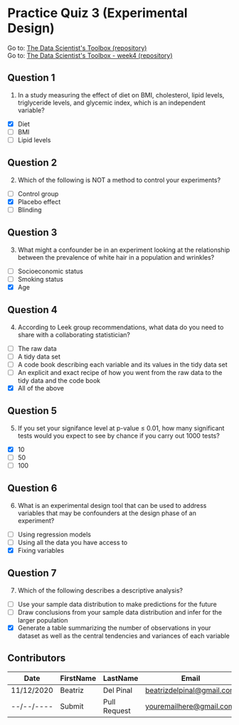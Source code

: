 # Practice Quiz 3 (Experimental Design)

Go to: [The Data Scientist's Toolbox (repository)](https://github.com/bea314/CourseraDS/tree/main/1_The%20Data%20Scientist's%20Toolbox)  
Go to: [The Data Scientist's Toolbox - week4 (repository)](https://github.com/bea314/CourseraDS/tree/main/1_The%20Data%20Scientist's%20Toolbox/week%204)

## Question 1
1. In a study measuring the effect of diet on BMI, cholesterol, lipid levels, triglyceride levels, and glycemic index, which is an independent variable?
- [x] Diet
- [ ] BMI
- [ ] Lipid levels

## Question 2
2. Which of the following is NOT a method to control your experiments?
- [ ] Control group
- [x] Placebo effect
- [ ] Blinding

## Question 3
3. What might a confounder be in an experiment looking at the relationship between the prevalence of white hair in a population and wrinkles?
- [ ] Socioeconomic status
- [ ] Smoking status
- [x] Age

## Question 4
4. According to Leek group recommendations, what data do you need to share with a collaborating statistician?
- [ ] The raw data
- [ ] A tidy data set
- [ ] A code book describing each variable and its values in the tidy data set
- [ ] An explicit and exact recipe of how you went from the raw data to the tidy data and the code book
- [x] All of the above

## Question 5
5. If you set your signifance level at p-value ≤ 0.01, how many significant tests would you expect to see by chance if you carry out 1000 tests?
- [x] 10
- [ ] 50
- [ ] 100

## Question 6
6. What is an experimental design tool that can be used to address variables that may be confounders at the design phase of an experiment?
- [ ] Using regression models
- [ ] Using all the data you have access to
- [x] Fixing variables

## Question 7
7. Which of the following describes a descriptive analysis?
- [ ] Use your sample data distribution to make predictions for the future
- [ ] Draw conclusions from your sample data distribution and infer for the larger population
- [x] Generate a table summarizing the number of observations in your dataset as well as the central tendencies and variances of each variable

## Contributors
Date | FirstName | LastName | Email
--- | --- | --- | ---
11/12/2020 | Beatriz |  Del Pinal |  <beatrizdelpinal@gmail.com>
--/--/---- | Submit |  Pull Request | <youremailhere@gmail.com>
